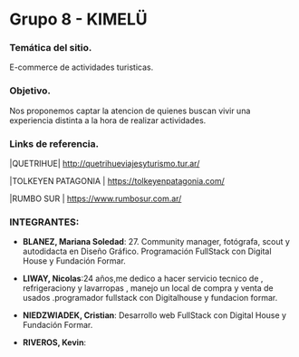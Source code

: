# Grupo 8 - KIMELÜ

### Temática del sitio.
E-commerce de actividades turisticas.


### Objetivo.
Nos proponemos captar la atencion de quienes buscan vivir una experiencia distinta a la hora de realizar actividades.
### Links de referencia.

|QUETRIHUE| http://quetrihueviajesyturismo.tur.ar/ 


|TOLKEYEN PATAGONIA | https://tolkeyenpatagonia.com/ 


|RUMBO SUR | https://www.rumbosur.com.ar/ 




### INTEGRANTES:
- **BLANEZ, Mariana Soledad**: 27. Community manager, fotógrafa, scout y autodidacta en Diseño Gráfico. Programación FullStack con Digital House y Fundación Formar.

- **LIWAY, Nicolas**:24 años,me dedico a hacer servicio tecnico de , refrigeraciony  y lavarropas , manejo un local de compra y venta de usados .programador fullstack con Digitalhouse y fundacion formar.

- **NIEDZWIADEK, Cristian**: Desarrollo web FullStack con Digital House y Fundación Formar.

- **RIVEROS, Kevin**:
